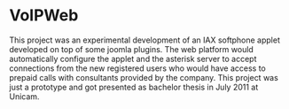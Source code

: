 # VoIPWeb
This project was an experimental development of an IAX softphone applet developed on top of some joomla plugins. The web platform would automatically configure the applet and the asterisk server to accept connections from the new registered users who would have access to prepaid calls with consultants provided by the company. This project was just a prototype and got presented as bachelor thesis in July 2011 at Unicam. 
